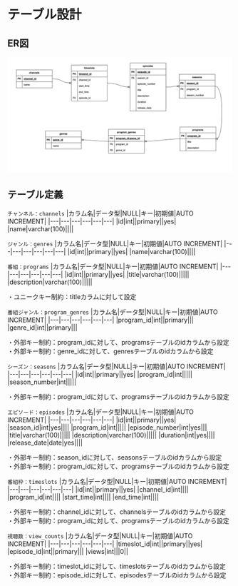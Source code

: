 # テーブル設計
## ER図
![alt text](ER.png)
## テーブル定義
`チャンネル：channels`
|カラム名|データ型|NULL|キー|初期値|AUTO INCREMENT|
|---|---|---|---|---|---|
|id|int||primary||yes|
|name|varchar(100)||||

`ジャンル：genres`
|カラム名|データ型|NULL|キー|初期値|AUTO INCREMENT|
|---|---|---|---|---|---|
|id|int||primary||yes|
|name|varchar(100)||||

`番組：programs`
|カラム名|データ型|NULL|キー|初期値|AUTO INCREMENT|
|---|---|---|---|---|---|
|id|int||primary||yes|
|title|varchar(100)|||||
|description|varchar(100)|||||

・ユニークキー制約：titleカラムに対して設定

`番組ジャンル：program_genres`
|カラム名|データ型|NULL|キー|初期値|AUTO INCREMENT|
|---|---|---|---|---|---|
|program_id|int||primary|||
|genre_id|int||primary|||

・外部キー制約：program_idに対して、programsテーブルのidカラムから設定<br>
・外部キー制約：genre_idに対して、genresテーブルのidカラムから設定

`シーズン：seasons`
|カラム名|データ型|NULL|キー|初期値|AUTO INCREMENT|
|---|---|---|---|---|---|
|id|int||primary||yes|
|program_id|int|||||
|season_number|int|||||

・外部キー制約：program_idに対して、programsテーブルのidカラムから設定

`エピソード：episodes`
|カラム名|データ型|NULL|キー|初期値|AUTO INCREMENT|
|---|---|---|---|---|---|
|id|int||primary||yes|
|season_id|int|yes||||
|program_id|int|||||
|episode_number|int|yes|||
|title|varchar(100)|||||
|description|varchar(100)|||||
|duration|int|yes||||
|release_date|date|yes||||

・外部キー制約：season_idに対して、seasonsテーブルのidカラムから設定<br>
・外部キー制約：program_idに対して、programsテーブルのidカラムから設定

`番組枠：timeslots`
|カラム名|データ型|NULL|キー|初期値|AUTO INCREMENT|
|---|---|---|---|---|---|
|id|int||primary||yes|
|channel_id|int||||
|program_id|int||||
|start_time|int||||
|end_time|int||||

・外部キー制約：channel_idに対して、channelsテーブルのidカラムから設定<br>
・外部キー制約：program_idに対して、programsテーブルのidカラムから設定

`視聴数：view_counts`
|カラム名|データ型|NULL|キー|初期値|AUTO INCREMENT|
|---|---|---|---|---|---|
|timeslot_id|int||primary||yes|
|episode_id|int||primary|||
|views|int|||0||

・外部キー制約：timeslot_idに対して、timeslotsテーブルのidカラムから設定<br>
・外部キー制約：episode_idに対して、episodesテーブルのidカラムから設定

